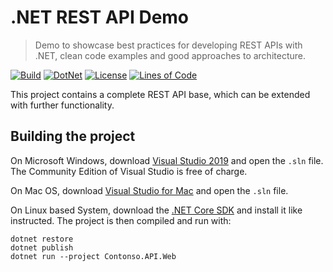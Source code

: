 # .NET REST API Demo

> Demo to showcase best practices for developing REST APIs with .NET, clean code examples and good approaches to architecture.

[![Build](https://api.travis-ci.org/ef4203/serve.svg?branch=master)](https://travis-ci.org/ef4203/demo-api/builds)
[![DotNet](https://img.shields.io/badge/.NET-5.0-blue)](https://dotnet.microsoft.com/download/dotnet/5.0)
[![License](https://img.shields.io/github/license/ef4203/demo-api)](https://github.com/ef4203/demo-api/blob/master/LICENSE)
[![Lines of Code](https://img.shields.io/tokei/lines/github/ef4203/api-demo)](https://github.com/ef4203/demo-api)

This project contains a complete REST API base, which can be extended with further functionality.

## Building the project

On Microsoft Windows, download [Visual Studio 2019](https://visualstudio.microsoft.com/vs/) and
open the `.sln` file. The Community Edition of Visual Studio is free of charge.

On Mac OS, download [Visual Studio for Mac](https://visualstudio.microsoft.com/vs/mac/) and open
the `.sln` file.

On Linux based System, download the [.NET Core SDK](https://dotnet.microsoft.com/download/dotnet/5.0)
and install it like instructed. The project is then compiled and run with:

```
dotnet restore
dotnet publish
dotnet run --project Contonso.API.Web
```
